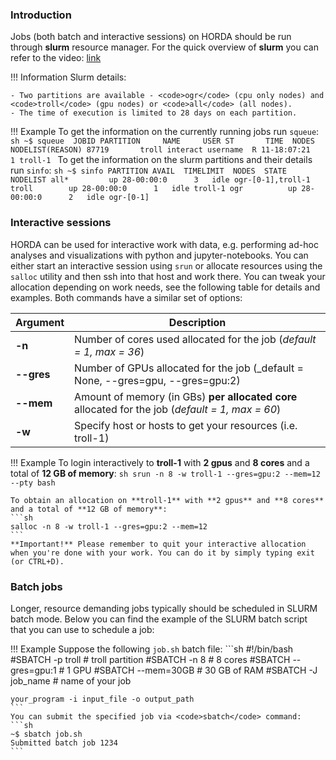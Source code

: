 ### **Introduction**

Jobs (both batch and interactive sessions) on HORDA should be run through **slurm** resource manager.
For the quick overview of **slurm** you can refer to the video: [link](https://www.youtube.com/watch?v=U42qlYkzP9k&feature=player_embedded)

!!! Information
    Slurm details:

    - Two partitions are available - <code>ogr</code> (cpu only nodes) and <code>troll</code> (gpu nodes) or <code>all</code> (all nodes).
    - The time of execution is limited to 28 days on each partition.

[//]: # (    - Constraints &#40;<code>rtx2080</code>, <code>gtx1080</code>&#41; can be used to select certain GPU architectures.)
    
!!! Example
    To get the information on the currently running jobs run <code>squeue</code>:
    ```sh
    ~$ squeue 
    JOBID PARTITION     NAME     USER ST       TIME  NODES NODELIST(REASON)
    87719       troll interact username  R 11-18:07:21      1 troll-1
    ```
    To get the information on the slurm partitions and their details run <code>sinfo</code>:
    ```sh
    ~$ sinfo
    PARTITION AVAIL  TIMELIMIT  NODES  STATE NODELIST
    all*         up 28-00:00:0      3   idle ogr-[0-1],troll-1
    troll        up 28-00:00:0      1   idle troll-1
    ogr          up 28-00:00:0      2   idle ogr-[0-1]
    ```
### **Interactive sessions**

HORDA can be used for interactive work with data, e.g. performing ad-hoc analyses and visualizations
with python and jupyter-notebooks. You can either start an interactive session using <code>srun</code> or allocate 
resources using the <code>salloc</code> utility and then ssh into that host and work there.
You can tweak your allocation depending on work needs, see the following table for details and examples.
Both commands have a similar set of options:

| Argument   | Description                                                                                      |
|------------|--------------------------------------------------------------------------------------------------|
| **-n**     | Number of cores used allocated for the job (_default = 1, max = 36_)                             |
| **--gres** | Number of GPUs allocated for the job (_default = None, --gres=gpu, --gres=gpu:2)                 |
| **--mem**  | Amount of memory (in GBs) **per allocated core** allocated for the job (_default = 1, max = 60_) |
| **-w**     | Specify host or hosts to get your resources (i.e. troll-1)                                       |

!!! Example
    To login interactively to **troll-1** with **2 gpus** and **8 cores** and a total of **12 GB of memory**:
    ```sh
    srun -n 8 -w troll-1 --gres=gpu:2 --mem=12 --pty bash
    ``` 

    To obtain an allocation on **troll-1** with **2 gpus** and **8 cores** and a total of **12 GB of memory**:
    ```sh
    salloc -n 8 -w troll-1 --gres=gpu:2 --mem=12
    ``` 
    **Important!** Please remember to quit your interactive allocation when you're done with your work. You can do it by simply typing exit (or CTRL+D).


### **Batch jobs**
Longer, resource demanding jobs typically should be scheduled in SLURM batch mode. Below you can find the example of the
SLURM batch script that you can use to schedule a job:

!!! Example
    Suppose the following <code>job.sh</code> batch file:
    ```sh
    #!/bin/bash
    #SBATCH -p troll        # troll partition
    #SBATCH -n 8            # 8 cores
    #SBATCH --gres=gpu:1    # 1 GPU 
    #SBATCH --mem=30GB      # 30 GB of RAM
    #SBATCH -J job_name     # name of your job

    your_program -i input_file -o output_path
    ```
    You can submit the specified job via <code>sbatch</code> command:
    ```sh
    ~$ sbatch job.sh
    Submitted batch job 1234
    ```
